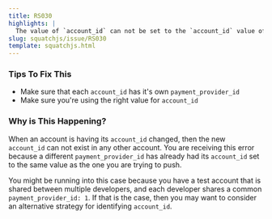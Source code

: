 ```yaml
---
title: RS030
highlights: |
  The value of `account_id` can not be set to the `account_id` value of a different account.
slug: squatchjs/issue/RS030
template: squatchjs.html
---
```


### Tips To Fix This

 - Make sure that each `account_id` has it's own `payment_provider_id`
 - Make sure you're using the right value for `account_id`

### Why is This Happening?

When an account is having its `account_id` changed, then the new `account_id` can not exist in any other account.
You are receiving this error because a different `payment_provider_id` has already had its `account_id` set to the same value as the one you are trying to push.

You might be running into this case because you have a test account that is shared between multiple developers, and each developer shares a common `payment_provider_id: 1`.
If that is the case, then you may want to consider an alternative strategy for identifying `account_id`.